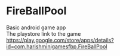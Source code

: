 # FireBallPool
Basic android game app<br/>
The playstore link to the game<br/>
https://play.google.com/store/apps/details?id=com.harishminigamesfbp.FireBallPool
